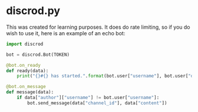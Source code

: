 # discrod.py

This was created for learning purposes. It does do rate limiting, so if you do wish to use it, here is an example of an echo bot:

```python
import discrod

bot = discrod.Bot(TOKEN)

@bot.on_ready
def ready(data):
    print("{}#{} has started.".format(bot.user["username"], bot.user["discriminator"]))

@bot.on_message
def message(data):
    if data["author"]["username"] != bot.user["username"]:
        bot.send_message(data["channel_id"], data["content"])
```
